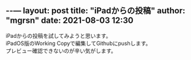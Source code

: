 --—
layout: post
title: "iPadからの投稿"
author: "mgrsn"
date: 2021-08-03 12:30
---
iPadからの投稿を試してみようと思います。  
iPadOS版のWorking Copyで編集してGithubにpushします。  
プレビュー確認できないのが辛い気がします。  
